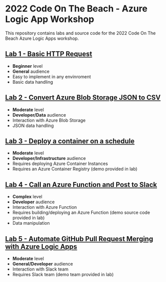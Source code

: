 # 2022 Code On The Beach - Azure Logic App Workshop
This repository contains labs and source code for the 2022 Code On The Beach Azure Logic Apps workshop. 

## [Lab 1 - Basic HTTP Request](Lab1)
  - **Beginner** level
  - **General** audience
  - Easy to implement in any envinroment
  - Basic data handling

## [Lab 2 - Convert Azure Blob Storage JSON to CSV](Lab2)
  - **Moderate** level
  - **Developer/Data** audience
  - Interaction with Azure Blob Storage
  - JSON data handling

## [Lab 3 - Deploy a container on a schedule](Lab3)
  - **Moderate** level
  - **Developer/Infrastructure** audience
  - Requires deploying Azure Container Instances
  - Requires an Azure Container Registry (demo provided in lab)

## [Lab 4 - Call an Azure Function and Post to Slack](Lab4)
  - **Complex** level
  - **Developer** audience
  - Interaction with Azure Function
  - Requires building/deploying an Azure Function (demo source code provided in lab)
  - Data manipulation

## [Lab 5 - Automate GitHub Pull Request Merging with Azure Logic Apps](Lab5)
  - **Moderate** level
  - **General/Developer** audience
  - Interaction with Slack team
  - Requires Slack team (demo team provided in lab)
